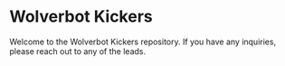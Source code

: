 # Wolverbot Kickers

Welcome to the Wolverbot Kickers repository. If you have any inquiries, please reach out to any of the leads.
